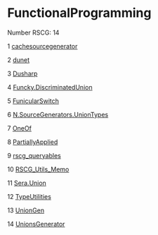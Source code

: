 <h1>FunctionalProgramming</h1>

Number RSCG: 14

   1 [cachesourcegenerator](/docs/cachesourcegenerator)

   2 [dunet](/docs/dunet)

   3 [Dusharp](/docs/Dusharp)

   4 [Funcky.DiscriminatedUnion](/docs/Funcky.DiscriminatedUnion)

   5 [FunicularSwitch](/docs/FunicularSwitch)

   6 [N.SourceGenerators.UnionTypes](/docs/N.SourceGenerators.UnionTypes)

   7 [OneOf](/docs/OneOf)

   8 [PartiallyApplied](/docs/PartiallyApplied)

   9 [rscg_queryables](/docs/rscg_queryables)

   10 [RSCG_Utils_Memo](/docs/RSCG_Utils_Memo)

   11 [Sera.Union](/docs/Sera.Union)

   12 [TypeUtilities](/docs/TypeUtilities)

   13 [UnionGen](/docs/UnionGen)

   14 [UnionsGenerator](/docs/UnionsGenerator)
    
